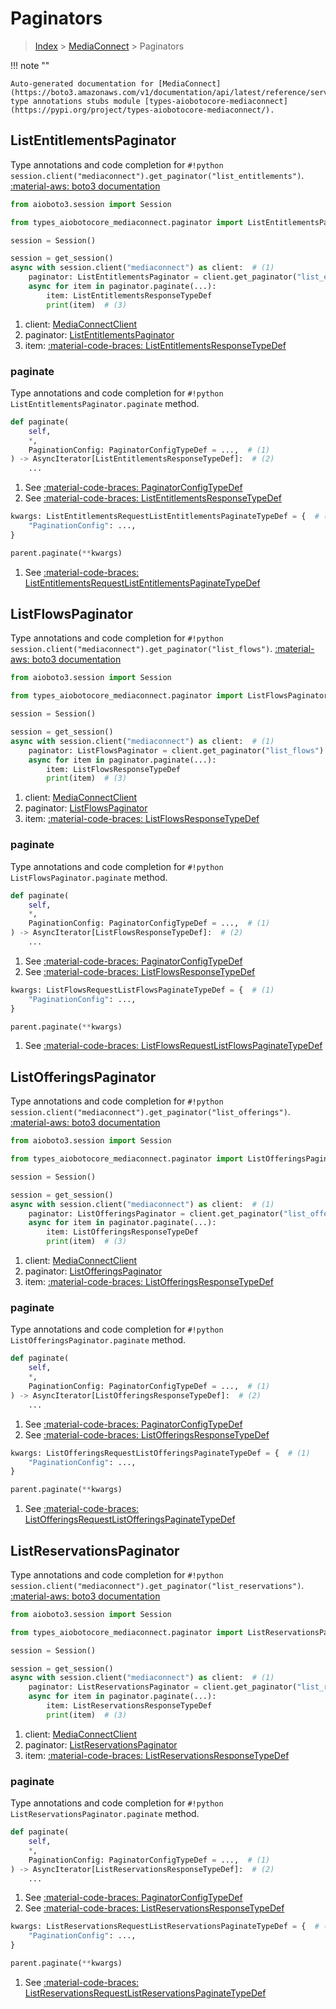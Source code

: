 # Paginators

> [Index](../README.md) > [MediaConnect](./README.md) > Paginators

!!! note ""

    Auto-generated documentation for [MediaConnect](https://boto3.amazonaws.com/v1/documentation/api/latest/reference/services/mediaconnect.html#MediaConnect)
    type annotations stubs module [types-aiobotocore-mediaconnect](https://pypi.org/project/types-aiobotocore-mediaconnect/).

## ListEntitlementsPaginator

Type annotations and code completion for `#!python session.client("mediaconnect").get_paginator("list_entitlements")`.
[:material-aws: boto3 documentation](https://boto3.amazonaws.com/v1/documentation/api/latest/reference/services/mediaconnect.html#MediaConnect.Paginator.ListEntitlements)

```python title="Usage example"
from aioboto3.session import Session

from types_aiobotocore_mediaconnect.paginator import ListEntitlementsPaginator

session = Session()

session = get_session()
async with session.client("mediaconnect") as client:  # (1)
    paginator: ListEntitlementsPaginator = client.get_paginator("list_entitlements")  # (2)
    async for item in paginator.paginate(...):
        item: ListEntitlementsResponseTypeDef
        print(item)  # (3)
```

1. client: [MediaConnectClient](./client.md)
2. paginator: [ListEntitlementsPaginator](./paginators.md#listentitlementspaginator)
3. item: [:material-code-braces: ListEntitlementsResponseTypeDef](./type_defs.md#listentitlementsresponsetypedef) 


### paginate

Type annotations and code completion for `#!python ListEntitlementsPaginator.paginate` method.

```python title="Method definition"
def paginate(
    self,
    *,
    PaginationConfig: PaginatorConfigTypeDef = ...,  # (1)
) -> AsyncIterator[ListEntitlementsResponseTypeDef]:  # (2)
    ...
```

1. See [:material-code-braces: PaginatorConfigTypeDef](./type_defs.md#paginatorconfigtypedef) 
2. See [:material-code-braces: ListEntitlementsResponseTypeDef](./type_defs.md#listentitlementsresponsetypedef) 


```python title="Usage example with kwargs"
kwargs: ListEntitlementsRequestListEntitlementsPaginateTypeDef = {  # (1)
    "PaginationConfig": ...,
}

parent.paginate(**kwargs)
```

1. See [:material-code-braces: ListEntitlementsRequestListEntitlementsPaginateTypeDef](./type_defs.md#listentitlementsrequestlistentitlementspaginatetypedef) 
## ListFlowsPaginator

Type annotations and code completion for `#!python session.client("mediaconnect").get_paginator("list_flows")`.
[:material-aws: boto3 documentation](https://boto3.amazonaws.com/v1/documentation/api/latest/reference/services/mediaconnect.html#MediaConnect.Paginator.ListFlows)

```python title="Usage example"
from aioboto3.session import Session

from types_aiobotocore_mediaconnect.paginator import ListFlowsPaginator

session = Session()

session = get_session()
async with session.client("mediaconnect") as client:  # (1)
    paginator: ListFlowsPaginator = client.get_paginator("list_flows")  # (2)
    async for item in paginator.paginate(...):
        item: ListFlowsResponseTypeDef
        print(item)  # (3)
```

1. client: [MediaConnectClient](./client.md)
2. paginator: [ListFlowsPaginator](./paginators.md#listflowspaginator)
3. item: [:material-code-braces: ListFlowsResponseTypeDef](./type_defs.md#listflowsresponsetypedef) 


### paginate

Type annotations and code completion for `#!python ListFlowsPaginator.paginate` method.

```python title="Method definition"
def paginate(
    self,
    *,
    PaginationConfig: PaginatorConfigTypeDef = ...,  # (1)
) -> AsyncIterator[ListFlowsResponseTypeDef]:  # (2)
    ...
```

1. See [:material-code-braces: PaginatorConfigTypeDef](./type_defs.md#paginatorconfigtypedef) 
2. See [:material-code-braces: ListFlowsResponseTypeDef](./type_defs.md#listflowsresponsetypedef) 


```python title="Usage example with kwargs"
kwargs: ListFlowsRequestListFlowsPaginateTypeDef = {  # (1)
    "PaginationConfig": ...,
}

parent.paginate(**kwargs)
```

1. See [:material-code-braces: ListFlowsRequestListFlowsPaginateTypeDef](./type_defs.md#listflowsrequestlistflowspaginatetypedef) 
## ListOfferingsPaginator

Type annotations and code completion for `#!python session.client("mediaconnect").get_paginator("list_offerings")`.
[:material-aws: boto3 documentation](https://boto3.amazonaws.com/v1/documentation/api/latest/reference/services/mediaconnect.html#MediaConnect.Paginator.ListOfferings)

```python title="Usage example"
from aioboto3.session import Session

from types_aiobotocore_mediaconnect.paginator import ListOfferingsPaginator

session = Session()

session = get_session()
async with session.client("mediaconnect") as client:  # (1)
    paginator: ListOfferingsPaginator = client.get_paginator("list_offerings")  # (2)
    async for item in paginator.paginate(...):
        item: ListOfferingsResponseTypeDef
        print(item)  # (3)
```

1. client: [MediaConnectClient](./client.md)
2. paginator: [ListOfferingsPaginator](./paginators.md#listofferingspaginator)
3. item: [:material-code-braces: ListOfferingsResponseTypeDef](./type_defs.md#listofferingsresponsetypedef) 


### paginate

Type annotations and code completion for `#!python ListOfferingsPaginator.paginate` method.

```python title="Method definition"
def paginate(
    self,
    *,
    PaginationConfig: PaginatorConfigTypeDef = ...,  # (1)
) -> AsyncIterator[ListOfferingsResponseTypeDef]:  # (2)
    ...
```

1. See [:material-code-braces: PaginatorConfigTypeDef](./type_defs.md#paginatorconfigtypedef) 
2. See [:material-code-braces: ListOfferingsResponseTypeDef](./type_defs.md#listofferingsresponsetypedef) 


```python title="Usage example with kwargs"
kwargs: ListOfferingsRequestListOfferingsPaginateTypeDef = {  # (1)
    "PaginationConfig": ...,
}

parent.paginate(**kwargs)
```

1. See [:material-code-braces: ListOfferingsRequestListOfferingsPaginateTypeDef](./type_defs.md#listofferingsrequestlistofferingspaginatetypedef) 
## ListReservationsPaginator

Type annotations and code completion for `#!python session.client("mediaconnect").get_paginator("list_reservations")`.
[:material-aws: boto3 documentation](https://boto3.amazonaws.com/v1/documentation/api/latest/reference/services/mediaconnect.html#MediaConnect.Paginator.ListReservations)

```python title="Usage example"
from aioboto3.session import Session

from types_aiobotocore_mediaconnect.paginator import ListReservationsPaginator

session = Session()

session = get_session()
async with session.client("mediaconnect") as client:  # (1)
    paginator: ListReservationsPaginator = client.get_paginator("list_reservations")  # (2)
    async for item in paginator.paginate(...):
        item: ListReservationsResponseTypeDef
        print(item)  # (3)
```

1. client: [MediaConnectClient](./client.md)
2. paginator: [ListReservationsPaginator](./paginators.md#listreservationspaginator)
3. item: [:material-code-braces: ListReservationsResponseTypeDef](./type_defs.md#listreservationsresponsetypedef) 


### paginate

Type annotations and code completion for `#!python ListReservationsPaginator.paginate` method.

```python title="Method definition"
def paginate(
    self,
    *,
    PaginationConfig: PaginatorConfigTypeDef = ...,  # (1)
) -> AsyncIterator[ListReservationsResponseTypeDef]:  # (2)
    ...
```

1. See [:material-code-braces: PaginatorConfigTypeDef](./type_defs.md#paginatorconfigtypedef) 
2. See [:material-code-braces: ListReservationsResponseTypeDef](./type_defs.md#listreservationsresponsetypedef) 


```python title="Usage example with kwargs"
kwargs: ListReservationsRequestListReservationsPaginateTypeDef = {  # (1)
    "PaginationConfig": ...,
}

parent.paginate(**kwargs)
```

1. See [:material-code-braces: ListReservationsRequestListReservationsPaginateTypeDef](./type_defs.md#listreservationsrequestlistreservationspaginatetypedef) 

